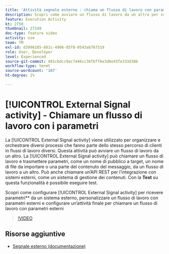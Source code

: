 ```yaml
---
title: 'Attività segnale esterno : chiama un flusso di lavoro con parametri'
description: Scopri come avviare un flusso di lavoro da un altro per supportare percorsi di clienti più complessi e allo stesso tempo come monitorare e reagire meglio ai problemi.
feature: Execution Activity
kt: 2750
thumbnail: 27249
doc-type: feature video
activity: use
team: TM
exl-id: d3996185-681c-4906-85f0-0543ab767519
role: User, Developer
level: Experienced
source-git-commit: 481cbdcc9ac7446cc36fbff6e3d6e43fe333d30b
workflow-type: tm+mt
source-wordcount: '167'
ht-degree: 1%

---
```



# [!UICONTROL External Signal activity] - Chiamare un flusso di lavoro con i parametri

La [!UICONTROL External Signal activity] viene utilizzato per organizzare e orchestrare diversi processi che fanno parte dello stesso percorso di clienti in flussi di lavoro diversi. Questa attività può avviare un flusso di lavoro da un altro. La [!UICONTROL External Signal activity] può chiamare un flusso di lavoro e trasmettere parametri, come un nome di pubblico a target, un nome di file da importare o una parte del contenuto del messaggio, da un flusso di lavoro a un altro. Può anche chiamare un’API REST per l’integrazione con sistemi esterni, come un sistema di gestione dei contenuti. Con la **Test** su questa funzionalità è possibile eseguire test.

Scopri come configurare [!UICONTROL External Signal activity] per ricevere parametri** da un sistema esterno, personalizzare un flusso di lavoro con parametri esterni e configurare un’attività finale per chiamare un flusso di lavoro con parametri esterni

>[!VIDEO](https://video.tv.adobe.com/v/27249/?quality=12)

## Risorse aggiuntive

* [Segnale esterno (documentazione)](https://experienceleague.adobe.com/docs/campaign-standard/using/managing-processes-and-data/calling-workflow-external-parameters/calling-a-workflow-with-external-parameters.html)
